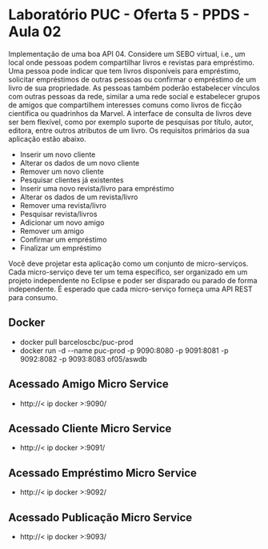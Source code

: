# Laboratório PUC - Oferta 5 - PPDS - Aula 02

Implementação de uma boa API
04. Considere um SEBO virtual, i.e., um local onde pessoas podem
compartilhar livros e revistas para empréstimo. Uma pessoa pode indicar que
tem livros disponíveis para empréstimo, solicitar empréstimos de outras
pessoas ou confirmar o empréstimo de um livro de sua propriedade. As
pessoas também poderão estabelecer vínculos com outras pessoas da rede,
similar a uma rede social e estabelecer grupos de amigos que compartilhem
interesses comuns como livros de ficção científica ou quadrinhos da Marvel.
A interface de consulta de livros deve ser bem flexível, como por exemplo
suporte de pesquisas por título, autor, editora, entre outros atributos de um
livro.
Os requisitos primários da sua aplicação estão abaixo.
- Inserir um novo cliente
- Alterar os dados de um novo cliente
- Remover um novo cliente
- Pesquisar clientes já existentes
- Inserir uma novo revista/livro para empréstimo
- Alterar os dados de um revista/livro
- Remover uma revista/livro
- Pesquisar revista/livros
- Adicionar um novo amigo
- Remover um amigo
- Confirmar um empréstimo
- Finalizar um empréstimo

Você deve projetar esta aplicação como um conjunto de micro-serviços.
Cada micro-serviço deve ter um tema específico, ser organizado em um
projeto independente no Eclipse e poder ser disparado ou parado de forma
independente. É esperado que cada micro-serviço forneça uma API REST
para consumo.

## Docker
- docker pull barceloscbc/puc-prod
- docker run -d --name puc-prod -p  9090:8080 -p 9091:8081 -p 9092:8082 -p 9093:8083 of05/aswdb

## Acessado Amigo Micro Service
  - http://< ip docker >:9090/
  
## Acessado Cliente Micro Service
  - http://< ip docker >:9091/  
  
## Acessado Empréstimo Micro Service
  - http://< ip docker >:9092/   
  
## Acessado Publicação Micro Service
  - http://< ip docker >:9093/    
